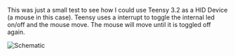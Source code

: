 This was just a small test to see how I could use Teensy 3.2 as a HID Device (a mouse in this case).
Teensy uses a interrupt to toggle the internal led on/off and the mouse move. The mouse will move until it is toggled off again.

![Schematic](schematic.png)
